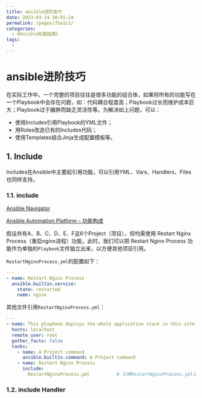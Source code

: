 ```yaml
---
title: ansible进阶技巧
date: 2023-03-14 10:01:24
permalink: /pages/7ba1c1/
categories:
  - 《Ansible权威指南》
tags:
  - 
---
```

# ansible进阶技巧

在实际工作中，一个完整的项目往往是很多功能的组合体，如果将所有的功能写在一个Playbook中会存在问题，如：代码耦合程度高；Playbook过长而维护成本巨大；Playbook过于臃肿而缺乏灵活性等。为解决如上问题，可以：

- 使用Includes引用Playbook的YML文件；
- 用Roles改造已有的Includes代码；
- 使用Templates结合Jinja生成配置模板等。

## 1. Include

Includes在Ansible中主要起引用功能，可以引用YML、Vars、Handlers、Files也同样支持。

### 1.1. include

[Ansible Navigator](https://blog.csdn.net/weixin_43902588/article/details/127756952)

[Ansible Automation Platform - 功能构成](https://blog.csdn.net/weixin_43902588/article/details/127829720)

假设共有A、B、C、D、E、F这6个Project（项目），但均需使用 Restart Nginx Process（重启nginx进程）功能，此时，我们可以把 Restart Nginx Process 功能作为单独的`Playbook`文件独立出来，以方便其他项目引用。

`RestartNginxProcess.yml`的配置如下：

```yaml
---
- name: Restart Nginx Process
  ansible.builtin.service:
    state: restarted
    name: nginx

```

其他文件引用`RestartNginxProcess.yml`：

```yaml
---
- name: This playbook deploys the whole application stack in this site.
  hosts: localhost
  remote_user: root
  gather_facts: false
  tasks:
    - name: A Project command
      ansible.builtin.command: A Project command
    - name: Restart Nginx Process
      include:
        RestartNginxProcess.yml          # 引用RestartNginxProcess.yml文件

```

### 1.2. include Handler

